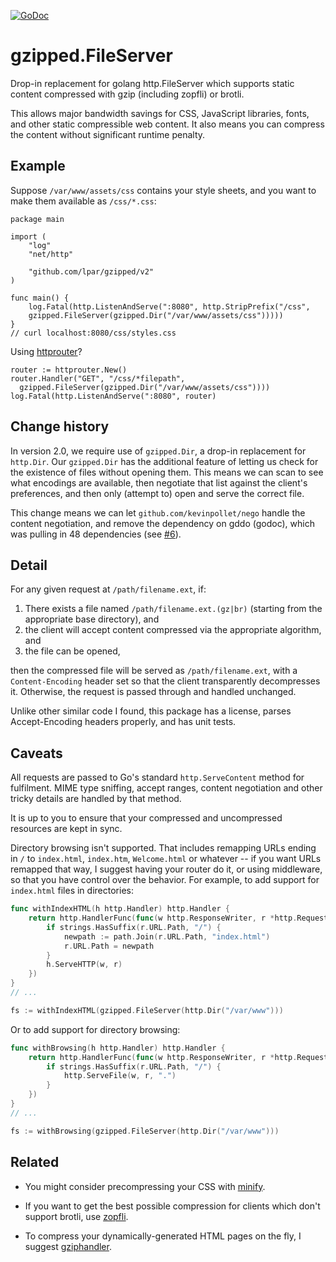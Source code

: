 [![GoDoc](https://godoc.org/github.com/lpar/gzipped?status.svg)](https://godoc.org/github.com/lpar/gzipped)

# gzipped.FileServer

Drop-in replacement for golang http.FileServer which supports static content
compressed with gzip (including zopfli) or brotli.

This allows major bandwidth savings for CSS, JavaScript libraries, fonts, and
other static compressible web content. It also means you can compress the
content without significant runtime penalty.

## Example

Suppose `/var/www/assets/css` contains your style sheets, and you want to make them available as `/css/*.css`:

    package main
    
    import (
    	"log"
    	"net/http"
    
    	"github.com/lpar/gzipped/v2"
    )
    
    func main() {
    	log.Fatal(http.ListenAndServe(":8080", http.StripPrefix("/css",
        gzipped.FileServer(gzipped.Dir("/var/www/assets/css")))))
    }
    // curl localhost:8080/css/styles.css


Using [httprouter](https://github.com/julienschmidt/httprouter)?

    router := httprouter.New()
    router.Handler("GET", "/css/*filepath", 
      gzipped.FileServer(gzipped.Dir("/var/www/assets/css"))))
    log.Fatal(http.ListenAndServe(":8080", router)

## Change history

In version 2.0, we require use of `gzipped.Dir`, a drop-in replacement for `http.Dir`. Our `gzipped.Dir` has the
additional feature of letting us check for the existence of files without opening them. This means we can scan
to see what encodings are available, then negotiate that list against the client's preferences, and then only (attempt
to) open and serve the correct file.

This change means we can let `github.com/kevinpollet/nego` handle the content negotiation, and remove the dependency
on gddo (godoc), which was pulling in 48 dependencies (see [#6](https://github.com/lpar/gzipped/issues/6)).

## Detail

For any given request at `/path/filename.ext`, if:

  1. There exists a file named `/path/filename.ext.(gz|br)` (starting from the 
     appropriate base directory), and
  2. the client will accept content compressed via the appropriate algorithm, and
  3. the file can be opened,

then the compressed file will be served as `/path/filename.ext`, with a
`Content-Encoding` header set so that the client transparently decompresses it.
Otherwise, the request is passed through and handled unchanged.

Unlike other similar code I found, this package has a license, parses 
Accept-Encoding headers properly, and has unit tests.

## Caveats

All requests are passed to Go's standard `http.ServeContent` method for
fulfilment. MIME type sniffing, accept ranges, content negotiation and other
tricky details are handled by that method.

It is up to you to ensure that your compressed and uncompressed resources are
kept in sync.

Directory browsing isn't supported. That includes remapping URLs ending in `/` to `index.html`, 
`index.htm`, `Welcome.html` or whatever -- if you want URLs remapped that way,
I suggest having your router do it, or using middleware, so that you have control
over the behavior. For example, to add support for `index.html` files in directories:

```go
func withIndexHTML(h http.Handler) http.Handler {
	return http.HandlerFunc(func(w http.ResponseWriter, r *http.Request) {
		if strings.HasSuffix(r.URL.Path, "/") {
			newpath := path.Join(r.URL.Path, "index.html")
			r.URL.Path = newpath
		}
		h.ServeHTTP(w, r)
	})
}
// ...

fs := withIndexHTML(gzipped.FileServer(http.Dir("/var/www")))
```

Or to add support for directory browsing:

```go
func withBrowsing(h http.Handler) http.Handler {
	return http.HandlerFunc(func(w http.ResponseWriter, r *http.Request) {
		if strings.HasSuffix(r.URL.Path, "/") {
			http.ServeFile(w, r, ".")
		}
	})
}
// ...

fs := withBrowsing(gzipped.FileServer(http.Dir("/var/www")))
```

## Related

 * You might consider precompressing your CSS with [minify](https://github.com/tdewolff/minify). 

 * If you want to get the best possible compression for clients which don't support brotli, use [zopfli](https://github.com/google/zopfli).

 * To compress your dynamically-generated HTML pages on the fly, I suggest [gziphandler](https://github.com/NYTimes/gziphandler).

